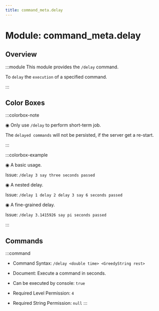 ```yaml
---
title: command_meta.delay
---
```



# Module: command_meta.delay

## Overview
:::module
  This module provides the `/delay` command.
  
  To `delay` the `execution` of a specified command.


:::
## Color Boxes

:::colorbox-note

  ◉ Only use `/delay` to perform short-term job.
  
  The `delayed commands` will not be persisted, if the server get a re-start.


:::

:::colorbox-example

  ◉ A basic usage.
  
  Issue: `/delay 3 say three seconds passed`
  
  
  
  ◉ A nested delay.
  
  Issue: `/delay 1 delay 2 delay 3 say 6 seconds passed`
  
  
  
  ◉ A fine-grained delay.
  
  Issue: `/delay 3.1415926 say pi seconds passed`


:::

## Commands
:::command
- Command Syntax: `/delay <double time> <GreedyString rest>`
- Document:   Execute a command in seconds.


- Can be executed by console: `true`
- Required Level Permission: `4`
- Required String Permission: `null`
:::
